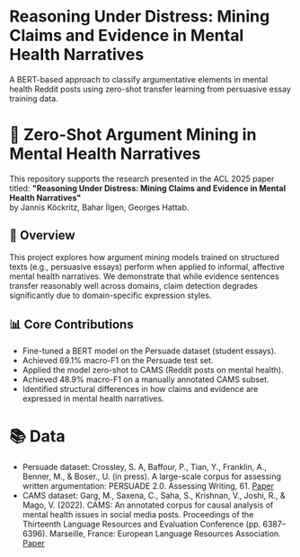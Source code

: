 # Reasoning Under Distress: Mining Claims and Evidence in Mental Health Narratives
A BERT-based approach to classify argumentative elements in mental health Reddit posts using zero-shot transfer learning from persuasive essay training data.

# 🧠 Zero-Shot Argument Mining in Mental Health Narratives

This repository supports the research presented in the ACL 2025 paper titled:
**"Reasoning Under Distress: Mining Claims and Evidence in Mental Health Narratives"**  
by Jannis Köckritz, Bahar İlgen, Georges Hattab.

## 📝 Overview

This project explores how argument mining models trained on structured texts (e.g., persuasive essays) perform when applied to informal, affective mental health narratives. We demonstrate that while evidence sentences transfer reasonably well across domains, claim detection degrades significantly due to domain-specific expression styles.

## 📊 Core Contributions

- Fine-tuned a BERT model on the Persuade dataset (student essays).
- Achieved 69.1% macro-F1 on the Persuade test set.
- Applied the model zero-shot to CAMS (Reddit posts on mental health).
- Achieved 48.9% macro-F1 on a manually annotated CAMS subset.
- Identified structural differences in how claims and evidence are expressed in mental health narratives.

# 📚 Data

- Persuade dataset: Crossley, S. A, Baffour, P., Tian, Y., Franklin, A., Benner, M., & Boser., U. (in press). A large-scale corpus for assessing written argumentation: PERSUADE 2.0. Assessing Writing, 61.  [Paper](https://www.sciencedirect.com/science/article/pii/S1075293524000588)
- CAMS dataset: Garg, M., Saxena, C., Saha, S., Krishnan, V., Joshi, R., & Mago, V. (2022). CAMS: An annotated corpus for causal analysis of mental health issues in social media posts. Proceedings of the Thirteenth Language Resources and Evaluation Conference (pp. 6387–6396). Marseille, France: European Language Resources Association. [Paper](https://aclanthology.org/2022.lrec-1.686/)
